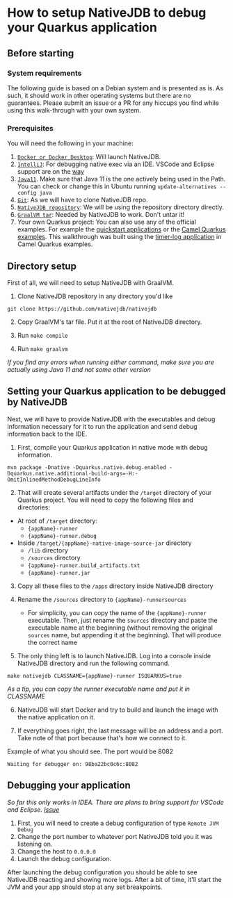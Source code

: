 # How to setup NativeJDB to debug your Quarkus application

## Before starting

### System requirements

The following guide is based on a Debian system and is presented as is. As such, it should work in other operating systems but there are no guarantees. Please submit an issue or a PR for any hiccups you find while using this walk-through with your own system.

### Prerequisites

You will need the following in your machine:

1. [`Docker or Docker Desktop`](https://docs.docker.com/desktop/install/ubuntu/): Will launch NativeJDB.
2. [`IntelliJ`](https://www.jetbrains.com/idea/download/): For debugging native exec via an IDE. VSCode and Eclipse support are on the [way](https://github.com/nativejdb/nativejdb/issues/60)
3. [`Java11`](https://adoptopenjdk.net/). Make sure that Java 11 is the one actively being used in the Path. You can check or change this in Ubuntu running `update-alternatives --config java`
4. [`Git`](https://help.github.com/articles/set-up-git/): As we will have to clone NativeJDB repo.
5. [`NativeJDB repository`](https://github.com/nativejdb/nativejdb): We will be using the repository directory directly.
6. [`GraalVM tar`](https://github.com/graalvm/graalvm-ce-builds/releases/download/vm-22.2.0/graalvm-ce-java11-linux-amd64-22.2.0.tar.gz): Needed by NativeJDB to work. Don't untar it!
7. Your own Quarkus project: You can also use any of the official examples. For example the [quickstart applications](https://github.com/quarkusio/quarkus-quickstarts) or the [Camel Quarkus examples](https://github.com/apache/camel-quarkus-examples). This walkthrough was built using the [timer-log application](https://github.com/apache/camel-quarkus-examples/tree/main/timer-log-main) in Camel Quarkus examples.

## Directory setup

First of all, we will need to setup NativeJDB with GraalVM.

1. Clone NativeJDB repository in any directory you'd like

`git clone https://github.com/nativejdb/nativejdb`

2. Copy GraalVM's tar file. Put it at the root of NativeJDB directory.

3. Run `make compile`

4. Run `make graalvm`

_If you find any errors when running either command, make sure you are actually using Java 11 and not some other version_

## Setting your Quarkus application to be debugged by NativeJDB

Next, we will have to provide NativeJDB with the executables and debug information necessary for it to run the application and send debug information back to the IDE.

1. First, compile your Quarkus application in native mode with debug information. 

`mvn package -Dnative -Dquarkus.native.debug.enabled -Dquarkus.native.additional-build-args=-H:-OmitInlinedMethodDebugLineInfo`

2. That will create several artifacts under the `/target` directory of your Quarkus project. You will need to copy the following files and directories:

- At root of `/target` directory:
    - `{appName}-runner`
    - `{appName}-runner.debug`
- Inside `/target/{appName}-native-image-source-jar` directory
    - `/lib` directory
    - `/sources` directory
    - `{appName}-runner.build_artifacts.txt`
    - `{appName}-runner.jar`

3. Copy all these files to the `/apps` directory inside NativeJDB directory

4. Rename the `/sources` directory to `{appName}-runnersources`
    - For simplicity, you can copy the name of the `{appName}-runner` executable. Then, just rename the `sources` directory and paste the executable name at the beginning (without removing the original `sources` name, but appending it at the beginning). That will produce the correct name

5. The only thing left is to launch NativeJDB. Log into a console inside NativeJDB directory and run the following command.

`make nativejdb CLASSNAME={appName}-runner ISQUARKUS=true`

_As a tip, you can copy the runner executable name and put it in CLASSNAME_

6. NativeJDB will start Docker and try to build and launch the image with the native application on it.

7. If everything goes right, the last message will be an address and a port. Take note of that port because that's how we connect to it.

Example of what you should see. The port would be 8082

`Waiting for debugger on: 98ba22bc0c6c:8082`

## Debugging your application

_So far this only works in IDEA. There are plans to bring support for VSCode and Eclipse. [Issue](https://github.com/nativejdb/nativejdb/issues/60)_

1. First, you will need to create a debug configuration of type `Remote JVM Debug`
2. Change the port number to whatever port NativeJDB told you it was listening on.
3. Change the host to `0.0.0.0`
4. Launch the debug configuration.

After launching the debug configuration you should be able to see NativeJDB reacting and showing more logs. After a bit of time, it'll start the JVM and your app should stop at any set breakpoints.
